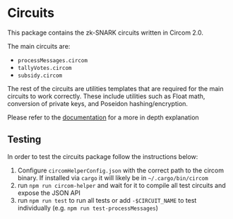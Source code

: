 # Circuits

This package contains the zk-SNARK circuits written in Circom 2.0.

The main circuits are:

* `processMessages.circom`
* `tallyVotes.circom`
* `subsidy.circom`

The rest of the circuits are utilities templates that are required for the main circuits to work correctly. These include utilities such as Float math, conversion of private keys, and Poseidon hashing/encryption.

Please refer to the [documentation](https://privacy-scaling-explorations.github.io/maci/circuits.html) for a more in depth explanation

## Testing

In order to test the circuits package follow the instructions below:

1. Configure `circomHelperConfig.json` with the correct path to the circom binary. If installed via `cargo` it will likely be in `~/.cargo/bin/circom`
2. run `npm run circom-helper` and wait for it to compile all test circuits and expose the JSON API
3. run `npm run test` to run all tests or add `-$CIRCUIT_NAME` to test individually (e.g. `npm run test-processMessages`)


